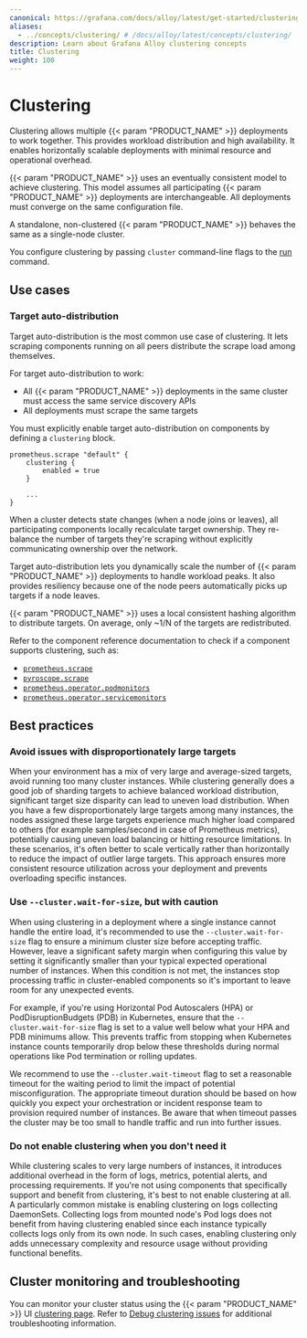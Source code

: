 ```yaml
---
canonical: https://grafana.com/docs/alloy/latest/get-started/clustering/
aliases:
  - ../concepts/clustering/ # /docs/alloy/latest/concepts/clustering/
description: Learn about Grafana Alloy clustering concepts
title: Clustering
weight: 100
---
```


# Clustering

Clustering allows multiple {{< param "PRODUCT_NAME" >}} deployments to work together.
This provides workload distribution and high availability.
It enables horizontally scalable deployments with minimal resource and operational overhead.

{{< param "PRODUCT_NAME" >}} uses an eventually consistent model to achieve clustering.
This model assumes all participating {{< param "PRODUCT_NAME" >}} deployments are interchangeable.
All deployments must converge on the same configuration file.

A standalone, non-clustered {{< param "PRODUCT_NAME" >}} behaves the same as a single-node cluster.

You configure clustering by passing `cluster` command-line flags to the [run][] command.

## Use cases

### Target auto-distribution

Target auto-distribution is the most common use case of clustering.
It lets scraping components running on all peers distribute the scrape load among themselves.

For target auto-distribution to work:

- All {{< param "PRODUCT_NAME" >}} deployments in the same cluster must access the same service discovery APIs
- All deployments must scrape the same targets

You must explicitly enable target auto-distribution on components by defining a `clustering` block.

```alloy
prometheus.scrape "default" {
    clustering {
        enabled = true
    }

    ...
}
```

When a cluster detects state changes (when a node joins or leaves), all participating components locally recalculate target ownership.
They re-balance the number of targets they're scraping without explicitly communicating ownership over the network.

Target auto-distribution lets you dynamically scale the number of {{< param "PRODUCT_NAME" >}} deployments to handle workload peaks.
It also provides resiliency because one of the node peers automatically picks up targets if a node leaves.

{{< param "PRODUCT_NAME" >}} uses a local consistent hashing algorithm to distribute targets.
On average, only ~1/N of the targets are redistributed.

Refer to the component reference documentation to check if a component supports clustering, such as:

- [`prometheus.scrape`][prometheus.scrape]
- [`pyroscope.scrape`][pyroscope.scrape]
- [`prometheus.operator.podmonitors`][prometheus.operator.podmonitors]
- [`prometheus.operator.servicemonitors`][prometheus.operator.servicemonitors]

## Best practices

### Avoid issues with disproportionately large targets

When your environment has a mix of very large and average-sized targets, avoid running too many cluster instances.
While clustering generally does a good job of sharding targets to achieve balanced workload distribution, significant target size disparity can lead to uneven load distribution.
When you have a few disproportionately large targets among many instances, the nodes assigned these large targets experience much higher load compared to others (for example samples/second in case of Prometheus metrics), potentially causing uneven load balancing or hitting resource limitations.
In these scenarios, it's often better to scale vertically rather than horizontally to reduce the impact of outlier large targets.
This approach ensures more consistent resource utilization across your deployment and prevents overloading specific instances.

### Use `--cluster.wait-for-size`, but with caution

When using clustering in a deployment where a single instance cannot handle the entire load, it's recommended to use the `--cluster.wait-for-size` flag to ensure a minimum cluster size before accepting traffic.
However, leave a significant safety margin when configuring this value by setting it significantly smaller than your typical expected operational number of instances.
When this condition is not met, the instances stop processing traffic in cluster-enabled components so it's important to leave room for any unexpected events.

For example, if you're using Horizontal Pod Autoscalers (HPA) or PodDisruptionBudgets (PDB) in Kubernetes, ensure that the `--cluster.wait-for-size` flag is set to a value well below what your HPA and PDB minimums allow.
This prevents traffic from stopping when Kubernetes instance counts temporarily drop below these thresholds during normal operations like Pod termination or rolling updates.

We recommend to use the `--cluster.wait-timeout` flag to set a reasonable timeout for the waiting period to limit the impact of potential misconfiguration. The appropriate timeout duration should be based on how quickly you expect your orchestration or incident response team to provision required number of instances. Be aware that when timeout passes the cluster may be too small to handle traffic and run into further issues.

### Do not enable clustering when you don't need it

While clustering scales to very large numbers of instances, it introduces additional overhead in the form of logs, metrics, potential alerts, and processing requirements.
If you're not using components that specifically support and benefit from clustering, it's best to not enable clustering at all.
A particularly common mistake is enabling clustering on logs collecting DaemonSets.
Collecting logs from mounted node's Pod logs does not benefit from having clustering enabled since each instance typically collects logs only from its own node.
In such cases, enabling clustering only adds unnecessary complexity and resource usage without providing functional benefits.

## Cluster monitoring and troubleshooting

You can monitor your cluster status using the {{< param "PRODUCT_NAME" >}} UI [clustering page][].
Refer to [Debug clustering issues][debugging] for additional troubleshooting information.

[run]: ../../reference/cli/run/#clustering
[prometheus.scrape]: ../../reference/components/prometheus/prometheus.scrape/#clustering
[pyroscope.scrape]: ../../reference/components/pyroscope/pyroscope.scrape/#clustering
[prometheus.operator.podmonitors]: ../../reference/components/prometheus/prometheus.operator.podmonitors/#clustering
[prometheus.operator.servicemonitors]: ../../reference/components/prometheus/prometheus.operator.servicemonitors/#clustering
[clustering page]: ../../troubleshoot/debug/#clustering-page
[debugging]: ../../troubleshoot/debug/#debug-clustering-issues
